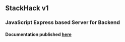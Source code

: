 ## StackHack v1
### JavaScript Express based Server for Backend

#### Documentation published [here](https://explore.postman.com/templates/8627/stackhack)